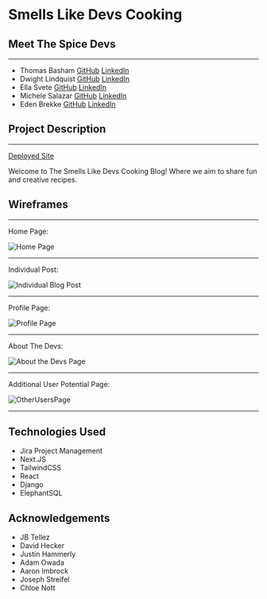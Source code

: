 # Smells Like Devs Cooking

## Meet The Spice Devs

___
- Thomas Basham [GitHub](https://github.com/Thomas-Basham) [LinkedIn](https://www.linkedin.com/in/thomas-basham/)
- Dwight Lindquist [GitHub](https://github.com/dlindqu3) [LinkedIn](https://www.linkedin.com/in/dwight-lindquist-a9a0b6b4/)
- Ella Svete [GitHub](https://github.com/EllaSvete) [LinkedIn](https://www.linkedin.com/in/ellasvete/)
- Michele Salazar [GitHub](https://github.com/MISalz) [LinkedIn](https://www.linkedin.com/in/michellesalazar010/)
- Eden Brekke [GitHub](https://github.com/eden-brekke) [LinkedIn](https://www.linkedin.com/in/eden-brekke/)

## Project Description 

___
[Deployed Site]()

Welcome to The Smells Like Devs Cooking Blog! Where we aim to share fun and creative recipes.

## Wireframes

___
Home Page:

![Home Page](./assets/HomePage.png)
___
Individual Post:

![Individual Blog Post](./assets/OtherUserPage.png)
___
Profile Page:

![Profile Page](./assets/ProfilePage.png)
___
About The Devs:

![About the Devs Page](./assets/AboutTheDevs.png)
___
Additional User Potential Page:

![OtherUsersPage](./assets/OtherUserPage.png)

___

## Technologies Used

- Jira Project Management
- Next.JS
- TailwindCSS
- React
- Django
- ElephantSQL

## Acknowledgements

- JB Tellez
- David Hecker
- Justin Hammerly
- Adam Owada
- Aaron Imbrock
- Joseph Streifel
- Chloe Nott